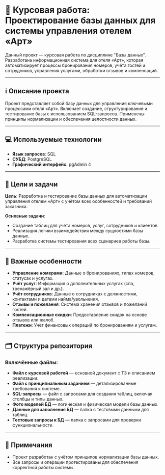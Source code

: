 # 🏨 Курсовая работа: Проектирование базы данных для системы управления отелем «Арт»

Данный проект — курсовая работа по дисциплине "Базы данных". Разработана информационная система для отеля «Арт», которая автоматизирует процессы бронирования номеров, учёта гостей и сотрудников, управления услугами, обработки отзывов и компенсаций.

---

## ℹ️ Описание проекта

Проект представляет собой базу данных для управления ключевыми процессами отеля «Арт». Включает создание, структурирование и тестирование базы с использованием SQL-запросов. Применены принципы нормализации и обеспечения целостности данных.

---

## 💻 Используемые технологии

- **Язык запросов**: SQL  
- **СУБД**: PostgreSQL  
- **Графический интерфейс**: pgAdmin 4  

---

## 🎯 Цели и задачи

**Цель**: Разработка и тестирование базы данных для автоматизации управления отелем «Арт» с учётом всех особенностей и требований заказчика.

**Основные задачи**:  
- Создание таблиц для учёта номеров, услуг, сотрудников и клиентов.  
- Реализация логики взаимодействия между сущностями базы данных.  
- Разработка системы тестирования всех сценариев работы базы.

---

## 🌟 Важные особенности

- **Управление номерами**: Данные о бронированиях, типах номеров, статусах и услугах.  
- **Учёт услуг**: Информация о дополнительных услугах (спа, тренажёрный зал и др.).  
- **Учёт сотрудников**: Данные о сотрудниках с должностями, контактами и датами найма/увольнения.  
- **Отзывы и пожелания**: Система хранения отзывов и пожеланий гостей.  
- **Компенсационные скидки**: Предоставление скидок на основе отзывов или жалоб.  
- **Платежи**: Учёт финансовых операций по бронированиям и услугам.

---

## 🗂️ Структура репозитория

### Включённые файлы:  
- **Файл с курсовой работой** — основной документ с ТЗ и описанием реализации.  
- **Файл с принципиальным заданием** — детализированные требования к системе.  
- **SQL-запросы** — файл с запросами для создания таблиц, включая столбцы и типы данных.  
- **Фото моделей БД** — логическая и физическая модели базы данных.  
- **Данные для заполнения БД** — папка с тестовыми данными для таблиц.  
- **Тестовые запросы к БД** — папка с запросами для проверки функциональности.

---

## 📝 Примечания

- Проект разработан с учётом принципов нормализации базы данных.  
- Все запросы и операции протестированы для обеспечения корректной работы системы.
